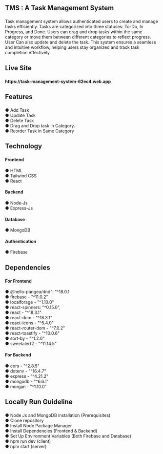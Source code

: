 <h2 align="left">TMS : A Task Management System</h2>

###

<p align="left">Task management system allows authenticated users to create and manage tasks efficiently. Tasks are categorized into three statuses: To-Do, In Progress, and Done. Users can drag and drop tasks within the same category or move them between different categories to reflect progress. User Can also update and delete the task. This system ensures a seamless and intuitive workflow, helping users stay organized and track task completion effectively.</p>

###

<h2 align="left">Live Site</h2>

###

<h4 align="left">https://task-management-system-62ec4.web.app</h4>

###

<h2 align="left">Features</h2>

###

<p align="left">●  Add Task<br>● Update Task<br>● Delete Task<br>● Drag and Drop task in Category.<br>● Reorder Task in Same Category</p>

###

<h2 align="left">Technology</h2>

###
<h4 align="left">Frontend</h4>
<p align="left">● HTML<br>● Tailwind CSS<br>● React</p>
<h4 align="left">Backend</h4>
<p align="left">●  Node-Js<br>● Express-Js</p>
<h4 align="left">Database</h4>
<p align="left">● MongoDB</p>
<h4 align="left">Authentication</h4>
<p align="left">● Firebase</p>



###

<h2 align="left">Dependencies</h2>

###
<h4 align="left">For Frontend</h4>
<p align="left">● @hello-pangea/dnd": "^18.0.1<br>● firebase - "^11.0.2"<br>● localforage - "^1.10.0"<br>● react-spinners: "^0.15.0",<br>● react - "^18.3.1"<br>● react-dom - "^18.3.1"<br>● react-icons - "^5.4.0"<br>● react-router-dom - "^7.0.2"<br>● react-toastify - "^10.0.6"<br>● sort-by - "^1.2.0"<br>● sweetalert2 - "^11.14.5" </p>
<h4 align="left">For Backend</h4>
<p>● cors - "^2.8.5"<br>● dotenv - "^16.4.7"<br>● express - "^4.21.2"<br>● mongodb - "^6.6.1"<br>● morgan - "^1.10.0"<br>

###

<h2 align="left">Locally Run Guideline</h2>

###

<p align="left">● Node Js and MongoDB installation (Prerequisites)<br>● Clone repository<br>● Install Node Package Manager<br>● Install Dependencies (Frontend & Backend)<br>● Set Up Environment Variables (Both Firebase and Database)<br>● npm run dev (client)<br>● npm start (server)</p>

###